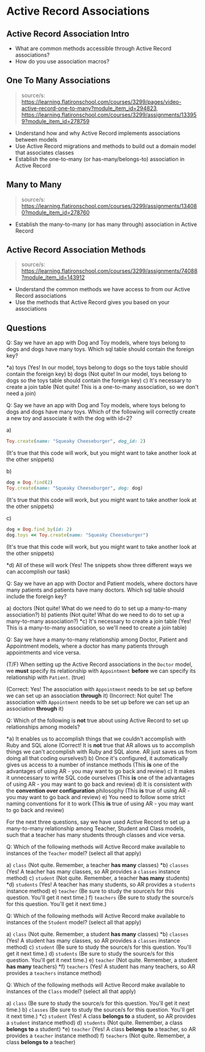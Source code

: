 # Active Record Associations

## Active Record Association Intro
* What are common methods accessible through Active Record associations?
* How do you use association macros?

## One To Many Associations
> source/s: https://learning.flatironschool.com/courses/3299/pages/video-active-record-one-to-many?module_item_id=294823, https://learning.flatironschool.com/courses/3299/assignments/133959?module_item_id=278759

* Understand how and why Active Record implements associations between models
* Use Active Record migrations and methods to build out a domain model that associates classes
* Establish the one-to-many (or has-many/belongs-to) association in Active Record

## Many to Many
> source/s: https://learning.flatironschool.com/courses/3299/assignments/134080?module_item_id=278760
* Establish the many-to-many (or has many through) association in Active Record

## Active Record Association Methods
> source/s: https://learning.flatironschool.com/courses/3299/assignments/74088?module_item_id=143912

* Understand the common methods we have access to from our Active Record associations
* Use the methods that Active Record gives you based on your associations



## Questions

Q: Say we have an app with Dog and Toy models, where toys belong to dogs and
dogs have many toys. Which sql table should contain the foreign key?

*a) toys (Yes! In our model, toys belong to dogs so the toys table should contain the foreign key)
b) dogs (Not quite! In our model, toys belong to dogs so the toys table should contain the foreign key)
c) It's necessary to create a join table (Not quite! This is a one-to-many association, so we don't need a join)

Q: Say we have an app with Dog and Toy models, where toys belong to dogs and
dogs have many toys. Which of the following will correctly create a new toy and
associate it with the dog with id=2?

a)

```rb
Toy.create(name: "Squeaky Cheeseburger", dog_id: 2)
```
(It's true that this code will work, but you might want to take another look at the other snippets)

b)

```rb
dog = Dog.find(2)
Toy.create(name: "Squeaky Cheeseburger", dog: dog)
```
(It's true that this code will work, but you might want to take another look at the other snippets)

c)

```rb
dog = Dog.find_by(id: 2)
dog.toys << Toy.create(name: "Squeaky Cheeseburger")
```
(It's true that this code will work, but you might want to take another look at the other snippets)

*d) All of these will work
(Yes! The snippets show three different ways we can accomplish our task)

Q: Say we have an app with Doctor and Patient models, where doctors have many
patients and patients have many doctors. Which sql table should include the
foreign key?

a) doctors (Not quite! What do we need to do to set up a many-to-many association?)
b) patients (Not quite! What do we need to do to set up a many-to-many association?)
*c) It's necessary to create a join table (Yes! This is a many-to-many association, so we'll need to create a join table)

Q: Say we have a many-to-many relationship among Doctor, Patient and Appointment
models, where a doctor has many patients through appointments and vice versa.

(T/F) When setting up the Active Record associations in the `Doctor` model, we
**must** specify its relationship with `Appointment` **before** we can specify
its relationship with `Patient`. (true)

(Correct: Yes! The association with `Appointment` needs to be set up before we can set up an association **through** it)
(Incorrect: Not quite! The association with `Appointment` needs to be set up before we can set up an association **through** it)

Q: Which of the following is **not** true about using Active Record to set up
relationships among models?

*a) It enables us to accomplish things that we couldn't accomplish with Ruby and SQL alone (Correct! It is **not** true that AR allows us to accomplish things we can't accomplish with Ruby and SQL alone. AR just saves us from doing all that coding ourselves!)
b) Once it's configured, it automatically gives us access to a number of instance methods (This **is** one of the advantages of using AR - you may want to go back and review)
c) It makes it unnecessary to write SQL code ourselves (This **is** one of the advantages of using AR - you may want to go back and review)
d) It is consistent with the **convention over configuration** philosophy (This **is** true of using AR - you may want to go back and review)
e) You need to follow some strict naming conventions for it to work (This **is** true of using AR - you may want to go back and review)

For the next three questions, say we have used Active Record to set up a
many-to-many relationship among Teacher, Student and Class models, such that a
teacher has many students through classes and vice versa.

Q: Which of the following methods will Active Record make available to instances
of the `Teacher` model? (select all that apply)

a) `class` (Not quite. Remember, a teacher **has many** classes)
*b) `classes` (Yes! A teacher has many classes, so AR provides a `classes` instance method)
c) `student` (Not quite. Remember, a teacher **has many** students)
*d) `students` (Yes! A teacher has many students, so AR provides a `students` instance method)
e) `teacher` (Be sure to study the source/s for this question. You'll get it next time.)
f) `teachers` (Be sure to study the source/s for this question. You'll get it next time.)

Q: Which of the following methods will Active Record make available to instances
of the `Student` model? (select all that apply)

a) `class` (Not quite. Remember, a student **has many** classes)
*b) `classes` (Yes! A student has many classes, so AR provides a `classes` instance method)
c) `student` (Be sure to study the source/s for this question. You'll get it next time.)
d) `students` (Be sure to study the source/s for this question. You'll get it next time.)
e) `teacher` (Not quite. Remember, a student **has many** teachers)
*f) `teachers` (Yes! A student has many teachers, so AR provides a `teachers` instance method)

Q: Which of the following methods will Active Record make available to instances
of the `Class` model? (select all that apply)

a) `class` (Be sure to study the source/s for this question. You'll get it next time.)
b) `classes` (Be sure to study the source/s for this question. You'll get it next time.)
*c) `student` (Yes! A class **belongs to** a student, so AR provides a `student` instance method)
d) `students` (Not quite. Remember, a class **belongs to** a student)
*e) `teacher` (Yes! A class **belongs to** a teacher, so AR provides a `teacher` instance method)
f) `teachers` (Not quite. Remember, a class **belongs to** a teacher)
